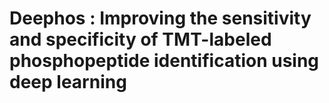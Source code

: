 # Deephos : Improving the sensitivity and specificity of TMT-labeled phosphopeptide identification using deep learning
